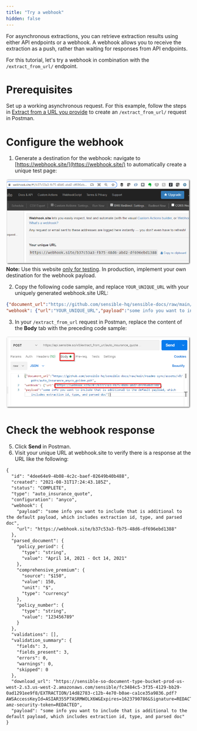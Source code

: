 ```yaml
---
title: "Try a webhook"
hidden: false
---
```


For asynchronous extractions, you can retrieve extraction results using either API endpoints or a webhook.  A webhook allows you to receive the extraction as a push, rather than waiting for responses from API endpoints.  

For this tutorial, let's try a webhook in combination with the `/extract_from_url/` endpoint.

Prerequisites
====

Set up a working asynchronous request. For this example, follow the steps in [Extract from a URL you provide](doc:api-tutorial-async#section-extract-from-a-url-you-provide ) to create an `/extract_from_url/` request in Postman.


Configure the webhook
====

1. Generate a destination for the webhook: navigate to [https://webhook.site/](https://webhook.site/) to automatically create a unique test page:

![Click to enlarge](https://raw.githubusercontent.com/sensible-hq/sensible-docs/main/readme-sync/assets/v0/images/final/api_quickstart_webhook_1.png)
**Note:** Use this website [only for testing](https://webhook.site/terms). In production, implement your own destination for the webhook payload.

2. Copy the following code sample, and replace `YOUR_UNIQUE_URL` with your uniquely generated webhook.site URL:

```json
{"document_url":"https://github.com/sensible-hq/sensible-docs/raw/main/readme-sync/assets/v0/pdfs/auto_insurance_anyco_golden.pdf",
"webhook": {"url":"YOUR_UNIQUE_URL","payload":"some info you want to include that is additional to the default payload, which includes extraction id, type, and parsed doc"}}
```

3. In your `/extract_from_url` request in Postman, replace the content of  the **Body** tab with the preceding code sample:

![Click to enlarge](https://raw.githubusercontent.com/sensible-hq/sensible-docs/main/readme-sync/assets/v0/images/final/api_quickstart_webhook_2.png)

Check the webhook response
====

5. Click **Send** in Postman.
6. Visit your unique URL at webhook.site to verify there is a response at the URL like the following: 

```
{
  "id": "4dee64e9-4b08-4c2c-baef-02649b40b488",
  "created": "2021-08-31T17:24:43.185Z",
  "status": "COMPLETE",
  "type": "auto_insurance_quote",
  "configuration": "anyco",
  "webhook": {
    "payload": "some info you want to include that is additional to the default payload, which includes extraction id, type, and parsed doc",
    "url": "https://webhook.site/b37c53a3-fb75-48d6-df696ebd1388"
  },
  "parsed_document": {
    "policy_period": {
      "type": "string",
      "value": "April 14, 2021 - Oct 14, 2021"
    },
    "comprehensive_premium": {
      "source": "$150",
      "value": 150,
      "unit": "$",
      "type": "currency"
    },
    "policy_number": {
      "type": "string",
      "value": "123456789"
    }
  },
  "validations": [],
  "validation_summary": {
    "fields": 3,
    "fields_present": 3,
    "errors": 0,
    "warnings": 0,
    "skipped": 0
  },
  "download_url": "https://sensible-so-document-type-bucket-prod-us-west-2.s3.us-west-2.amazonaws.com/sensible/fc3484c5-3f35-4129-bb29-0ad1291ee9f8/EXTRACTION/14d82783-c12b-4e70-b0ae-ca1ce35a9836.pdf?AWSAccessKeyId=ASIAR355P7ASRMWOLX6W&Expires=1623790786&Signature=REDACTED-amz-security-token=REDACTED",
  "payload": "some info you want to include that is additional to the default payload, which includes extraction id, type, and parsed doc"
}
```

